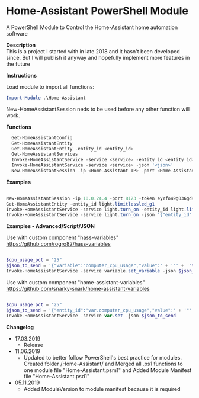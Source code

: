 # Home-Assistant PowerShell Module
A PowerShell Module to Control the Home-Assistant home automation software


**Description**  
   This is a project I started with in late 2018 and it hasn't been developed since. But I will publish it anyway and hopefully implement more features in the future

**Instructions**

Load module to import all functions:
```powershell
Import-Module .\Home-Assistant
```
New-HomeAssistantSession neds to be used before any other function will work.

**Functions**

```powershell
  Get-HomeAssistantConfig
  Get-HomeAssistantEntity
  Get-HomeAssistantEntity -entity_id <entity_id>
  Get-HomeAssistantServices
  Invoke-HomeAssistantService -service <service> -entity_id <entity_id>
  Invoke-HomeAssistantService -service <service> -json '<json>'
  New-HomeAssistantSession -ip <Home-Assistant IP> -port <Home-Assistant port> -token <access token>
```
**Examples**

```powershell
  
New-HomeAssistantSession -ip 10.0.24.4 -port 8123 -token eyYfo49g036gdKg5LSki4w04tkifulaglgkMn3idnf2w57x5eyfog036gdKg5LSkgw04tkifulaglgkMidnf2w57axyYfo49g036gdKLSkgi4w04tkifaglgkMn3idnf2w57axyYfo49g036gdKg5LSkgi4w04tkifulaglgkMn3idnf2w57ax5
Get-HomeAssistantEntity -entity_id light.limitlessled_g1
Invoke-HomeAssistantService -service light.turn_on -entity_id light.limitlessled_g1
Invoke-HomeAssistantService -service light.turn_on -json '{"entity_id":"light.limitlessled_g1","color_name":"blue"}'
```

**Examples - Advanced/Script/JSON**

Use with custom component "hass-variables" https://github.com/rogro82/hass-variables

```powershell

$cpu_usage_pct = "25"
$json_to_send = '{"variable":"computer_cpu_usage","value":' + '"' +  "$cpu_usage_pct" + '"' + '}'
Invoke-HomeAssistantService -service variable.set_variable -json $json_to_send

```

Use with custom component "home-assistant-variables" https://github.com/snarky-snark/home-assistant-variables

```powershell

$cpu_usage_pct = "25"
$json_to_send = '{"entity_id":"var.computer_cpu_usage","value":' + '"' +  "$cpu_usage_pct" + '"' + '}'
Invoke-HomeAssistantService -service var.set -json $json_to_send

```

**Changelog**  
* 17.03.2019
    * Release
* 11.06.2019
    * Updated to better follow PowerShell's best practice for modules. Created folder /Home-Assistant/ and Merged all .ps1 functions to one module file "Home-Assistant.psm1" and Added Module Manifest file "Home-Assistant.psd1"
* 05.11.2019   
    * Added ModuleVersion to module manifest because it is required
